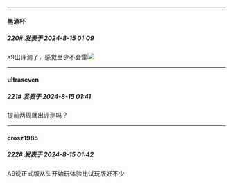 ﻿
*****

####  黑酒杯  
##### 220#       发表于 2024-8-15 01:09

a9出评测了，感觉至少不会雷<img src="https://p.sda1.dev/18/b8e3e4d8d8f3d60d08160b997922d157/IMG_CMP_109690082.jpeg" referrerpolicy="no-referrer">


*****

####  ultraseven  
##### 221#       发表于 2024-8-15 01:41

提前两周就出评测吗？

*****

####  crosz1985  
##### 222#       发表于 2024-8-15 01:42

A9说正式版从头开始玩体验比试玩版好不少

